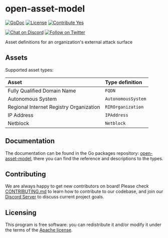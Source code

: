 # open-asset-model

[![GoDoc](https://pkg.go.dev/badge/github.com/owasp-amass/open-asset-model/?utm_source=godoc)](https://pkg.go.dev/github.com/owasp-amass/open-asset-model)
[![License](https://img.shields.io/badge/license-apache%202-blue)](https://www.apache.org/licenses/LICENSE-2.0)
[![Contribute Yes](https://img.shields.io/badge/contribute-yes-brightgreen.svg)](./CONTRIBUTING.md)

[![Chat on Discord](https://img.shields.io/discord/433729817918308352.svg?logo=discord)](https://discord.gg/HNePVyX3cp)
[![Follow on Twitter](https://img.shields.io/twitter/follow/owaspamass.svg?logo=twitter)](https://twitter.com/owaspamass)

Asset definitions for an organization's external attack surface

## Assets

Supported asset types:

| Asset | Type definition |
|:------|:-----------|
| Fully Qualified Domain Name | `FQDN` |
| Autonomous System | `AutonomousSystem` |
| Regional Internet Registry Organization | `RIROrganization` |
| IP Address | `IPAddress` |
| Netblock | `Netblock` |

## Documentation

The documentation can be found in the Go packages repository: [open-asset-model](https://pkg.go.dev/github.com/owasp-amass/open-asset-model), there you can find the reference and descriptions to the types.

## Contributing

We are always happy to get new contributors on board! Please check [CONTRIBUTING.md](CONTRIBUTING.md) to learn how to
contribute to our codebase, and join our [Discord Server](https://discord.gg/HNePVyX3cp) to discuss current project goals.

## Licensing

This program is free software: you can redistribute it and/or modify it under the terms of the [Apache license](LICENSE).
